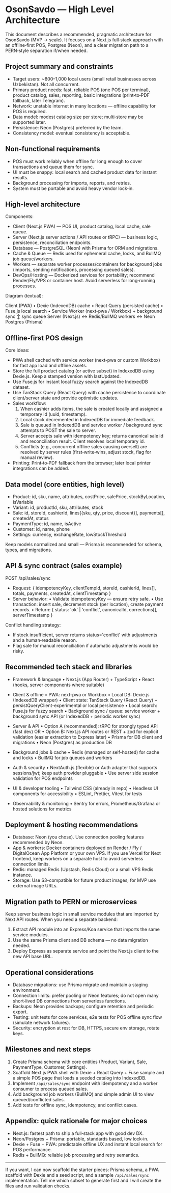 # OsonSavdo — High Level Architecture

This document describes a recommended, pragmatic architecture for OsonSavdo (MVP -> scale). It focuses on a Next.js full‑stack approach with an offline‑first POS, Postgres (Neon), and a clear migration path to a PERN‑style separation if/when needed.

## Project summary and constraints

- Target users: ~800–1,000 local users (small retail businesses across Uzbekistan). Not all concurrent.
- Primary product needs: fast, reliable POS (one POS per terminal), product catalog, sales, reporting, basic integrations (print‑to‑PDF fallback, later Telegram).
- Network: unstable internet in many locations — offline capability for POS is required.
- Data model: modest catalog size per store; multi‑store may be supported later.
- Persistence: Neon (Postgres) preferred by the team.
- Consistency model: eventual consistency is acceptable.

## Non‑functional requirements

- POS must work reliably when offline for long enough to cover transactions and queue them for sync.
- UI must be snappy: local search and cached product data for instant results.
- Background processing for imports, reports, and retries.
- System must be portable and avoid heavy vendor lock‑in.

## High‑level architecture

Components:

- Client (Next.js PWA) — POS UI, product catalog, local cache, sale queue.
- Server (Next.js server actions / API routes or tRPC) — business logic, persistence, reconciliation endpoints.
- Database — PostgreSQL (Neon) with Prisma for ORM and migrations.
- Cache & Queue — Redis used for ephemeral cache, locks, and BullMQ job queue/workers.
- Workers — separate worker processes/containers for background jobs (imports, sending notifications, processing queued sales).
- DevOps/Hosting — Dockerized services for portability; recommend Render/Fly/VPS or container host. Avoid serverless for long‑running processes.

Diagram (textual):

Client (PWA)
• Dexie (IndexedDB) cache
• React Query (persisted cache)
• Fuse.js local search
• Service Worker (next-pwa / Workbox) + background sync
↕ sync queue
Server (Next.js) ↔ Redis/BullMQ workers ↔ Neon Postgres (Prisma)

## Offline‑first POS design

Core ideas:

- PWA shell cached with service worker (next-pwa or custom Workbox) for fast app load and offline assets.
- Store the full product catalog (or active subset) in IndexedDB using Dexie.js. Keep a stamped version with lastUpdated.
- Use Fuse.js for instant local fuzzy search against the IndexedDB dataset.
- Use TanStack Query (React Query) with cache persistence to coordinate client/server state and provide optimistic updates.
- Sales workflow:
  1. When cashier adds items, the sale is created locally and assigned a temporary id (uuid, timestamp).
  2. Local stock decremented in IndexedDB for immediate feedback.
  3. Sale is queued in IndexedDB and service worker / background sync attempts to POST the sale to server.
  4. Server accepts sale with idempotency key; returns canonical sale id and reconciliation result. Client resolves local temporary id.
  5. Conflicts (e.g., concurrent offline sales causing oversell) are resolved by server rules (first‑write‑wins, adjust stock, flag for manual review).
- Printing: Print‑to‑PDF fallback from the browser; later local printer integrations can be added.

## Data model (core entities, high level)

- Product: id, sku, name, attributes, costPrice, salePrice, stockByLocation, isVariable
- Variant: id, productId, sku, attributes, stock
- Sale: id, storeId, cashierId, lines[{sku, qty, price, discount}], payments[], createdAt, status
- PaymentType: id, name, isActive
- Customer: id, name, phone
- Settings: currency, exchangeRate, lowStockThreshold

Keep models normalized and small — Prisma is recommended for schema, types, and migrations.

## API & sync contract (sales example)

POST /api/sales/sync

- Request: { idempotencyKey, clientTempId, storeId, cashierId, lines[], totals, payments, createdAt, clientTimestamp }
- Server behavior:
  • Validate idempotencyKey — ensure retry safe.
  • Use transaction: insert sale, decrement stock (per location), create payment records.
  • Return: { status: 'ok' | 'conflict', canonicalId, corrections[], serverTimestamp }

Conflict handling strategy:

- If stock insufficient, server returns status='conflict' with adjustments and a human‑readable reason.
- Flag sale for manual reconciliation if automatic adjustments would be risky.

## Recommended tech stack and libraries

- Framework & language
  • Next.js (App Router) + TypeScript
  • React (hooks, server components where suitable)

- Client & offline
  • PWA: next-pwa or Workbox
  • Local DB: Dexie.js (IndexedDB wrapper)
  • Client state: TanStack Query (React Query) + persistQueryClient-experimental or local persistence
  • Local search: Fuse.js for fuzzy search
  • Background sync / queue: service worker + background sync API (or IndexedDB + periodic worker sync)

- Server & API
  • Option A (recommended): tRPC for strongly typed API (fast dev) OR
  • Option B: Next.js API routes or REST + zod for explicit validation (easier extraction to Express later)
  • Prisma for DB client and migrations
  • Neon (Postgres) as production DB

- Background jobs & cache
  • Redis (managed or self-hosted) for cache and locks
  • BullMQ for job queues and workers

- Auth & security
  • NextAuth.js (flexible) or Auth adapter that supports sessions/jwt; keep auth provider pluggable
  • Use server side session validation for POS endpoints

- UI & developer tooling
  • Tailwind CSS (already in repo)
  • Headless UI components for accessibility
  • ESLint, Prettier, Vitest for tests

- Observability & monitoring
  • Sentry for errors, Prometheus/Grafana or hosted solutions for metrics

## Deployment & hosting recommendations

- Database: Neon (you chose). Use connection pooling features recommended by Neon.
- App & workers: Docker containers deployed on Render / Fly / DigitalOcean App Platform or your own VPS. If you use Vercel for Next frontend, keep workers on a separate host to avoid serverless connection limits.
- Redis: managed Redis (Upstash, Redis Cloud) or a small VPS Redis instance.
- Storage: Use S3-compatible for future product images; for MVP use external image URLs.

## Migration path to PERN or microservices

Keep server business logic in small service modules that are imported by Next API routes. When you need a separate backend:

1. Extract API module into an Express/Koa service that imports the same service modules.
2. Use the same Prisma client and DB schema — no data migration needed.
3. Deploy Express as separate service and point the Next.js client to the new API base URL.

## Operational considerations

- Database migrations: use Prisma migrate and maintain a staging environment.
- Connection limits: prefer pooling or Neon features; do not open many short‑lived DB connections from serverless functions.
- Backups: Neon provides backups; configure retention and periodic export.
- Testing: unit tests for core services, e2e tests for POS offline sync flow (simulate network failures).
- Security: encryption at rest for DB, HTTPS, secure env storage, rotate keys.

## Milestones and next steps

1. Create Prisma schema with core entities (Product, Variant, Sale, PaymentType, Customer, Settings).
2. Scaffold Next.js PWA shell with Dexie + React Query + Fuse sample and a simple POS page that loads a seeded catalog into IndexedDB.
3. Implement `/api/sales/sync` endpoint with idempotency and a worker consumer to process queued sales.
4. Add background job workers (BullMQ) and simple admin UI to view queued/conflicted sales.
5. Add tests for offline sync, idempotency, and conflict cases.

## Appendix: quick rationale for major choices

- Next.js: fastest path to ship a full‑stack app with good dev DX.
- Neon/Postgres + Prisma: portable, standards based, low lock‑in.
- Dexie + Fuse + PWA: predictable offline UX and instant local search for POS performance.
- Redis + BullMQ: reliable job processing and retry semantics.

---

If you want, I can now scaffold the starter pieces: Prisma schema, a PWA scaffold with Dexie and a seed script, and a sample `/api/sales/sync` implementation. Tell me which subset to generate first and I will create the files and run validation checks.
